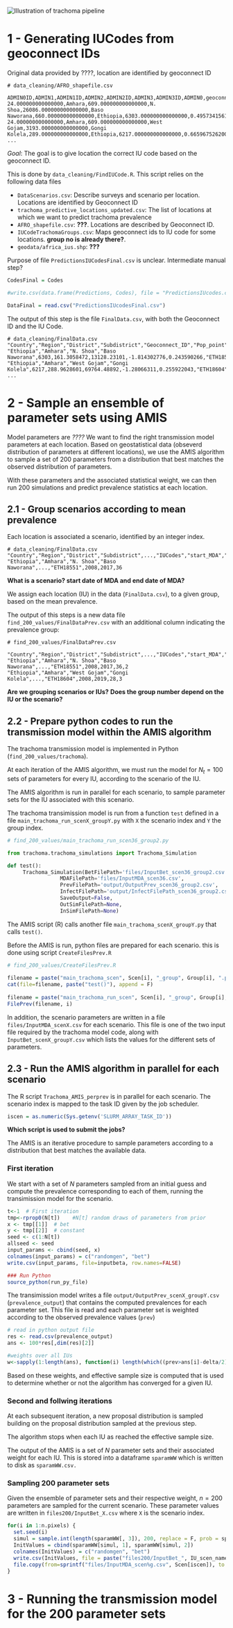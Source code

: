![Illustration of trachoma pipeline](./diagramm.png)

# 1 - Generating IUCodes from geoconnect IDs

Original data provided by ????, location are identified by geoconnect ID
```
# data_cleaning/AFRO_shapefile.csv

ADMIN0ID,ADMIN1,ADMIN1ID,ADMIN2,ADMIN2ID,ADMIN3,ADMIN3ID,ADMIN0,geoconnect,Shape_Leng,Shape_Area,long,lat
24.000000000000000,Amhara,609.000000000000000,N. Shoa,26086.000000000000000,Baso Naworana,660.000000000000000,Ethiopia,6303.000000000000000,0.495734156180000,0.006293784810000,39.378936736202200,9.710504722218760
24.000000000000000,Amhara,609.000000000000000,West Gojam,3193.000000000000000,Gongi Kolela,289.000000000000000,Ethiopia,6217.000000000000000,0.665967526200000,0.018789127440000,37.675122928922600,11.319006794396100
...
```

*Goal*: The goal is to give location the correct IU code based on the geoconnect ID.

This is done by `data_cleaning/FindIUCode.R`. This script relies on the following data files

- `DataScenarios.csv`: Describe surveys and scenario per location. Locations are identified by Geoconnect ID
- `trachoma_predictive_locations_updated.csv`: The list of locations at which we want to predict trachoma prevalence
- `AFRO_shapefile.csv`: **???**. Locations are described by Geoconnect ID.
- `IUCodeTrachomaGroups.csv`: Maps geoconnect ids to IU code for some locations. **group no is already there?**.
- `geodata/africa_ius.shp`: **???**

Purpose of file `PredictionsIUCodesFinal.csv` is unclear. Intermediate manual step?

```R
CodesFinal = Codes

#write.csv(data.frame(Predictions, Codes), file = "PredictionsIUcodes.csv", row.names = F)

DataFinal = read.csv("PredictionsIUcodesFinal.csv")
```

The output of this step is the file `FinalData.csv`, with both the Geoconnect ID and the IU Code.

```
# data_cleaning/FinalData.csv
"Country","Region","District","Subdistrict","Geoconnect_ID","Pop_point","Pop_district","Logit","Sds","IUCodes","start_MDA","last_MDA","Scenario"
"Ethiopia","Amhara","N. Shoa","Baso Naworana",6303,161.3058472,13128.23101,-1.814302776,0.243590266,"ETH18551",2008,2017,36
"Ethiopia","Amhara","West Gojam","Gongi Kolela",6217,288.9628601,69764.48892,-1.28066311,0.255922043,"ETH18604",2008,2019,28
...
```

# 2 - Sample an ensemble of parameter sets using AMIS

Model parameters are *????*
We want to find the right transmission model parameters at each location.
Based on geostatistical data (obseverd distribution of parameters at different locations), we use the AMIS algorithm to
sample a set of 200 parameters from a distribution that best matches the observed distribution of parameters.

With these parameters and the associated statistical weight, we can
then run 200 simulations and predict prevalence statistics at each
location.


## 2.1 - Group scenarios according to mean prevalence

Each location is associated a scenario, identified by an integer index.
```
# data_cleaning/FinalData.csv
"Country","Region","District","Subdistrict",...,"IUCodes","start_MDA","last_MDA","Scenario"
"Ethiopia","Amhara","N. Shoa","Baso Naworana",...,"ETH18551",2008,2017,36
```
**What is a scenario? start date of MDA and end date of MDA?**

We assign each location (IU) in the data (`FinalData.csv`), to a given group, based on the mean prevalence.

The output of this steps is a new data file `find_200_values/FinalDataPrev.csv` with an additional column indicating the prevalence group:

```
# find_200_values/FinalDataPrev.csv

"Country","Region","District","Subdistrict",...,"IUCodes","start_MDA","last_MDA","Scenario","Group"
"Ethiopia","Amhara","N. Shoa","Baso Naworana",...,"ETH18551",2008,2017,36,2
"Ethiopia","Amhara","West Gojam","Gongi Kolela",...,"ETH18604",2008,2019,28,3
```

**Are we grouping scenarios or IUs?**
**Does the group number depend on the IU or the scenario?**

## 2.2 - Prepare python codes to run the transmission model within the AMIS algorithm

The trachoma transmission model is implemented in Python (`find_200_values/trachoma`).

At each iteration of the AMIS algorithm, we must run the model for $N_t=100$ sets of parameters for every IU, according to the scenario of the IU.

The AMIS algorithm is run in parallel for each scenario, to sample parameter sets for the IU associated with this scenario.

The trachoma transimission model is run from a function `test` defined in a file `main_trachoma_run_scenX_groupY.py` with `X` the scenario index and `Y` the group index.

```python
# find_200_values/main_trachoma_run_scen36_group2.py

from trachoma.trachoma_simulations import Trachoma_Simulation

def test():
	 Trachoma_Simulation(BetFilePath='files/InputBet_scen36_group2.csv',
	 	 	 	 MDAFilePath='files/InputMDA_scen36.csv',
	 	 	 	 PrevFilePath='output/OutputPrev_scen36_group2.csv',
	 	 	 	 InfectFilePath='output/InfectFilePath_scen36_group2.csv',
	 	 	 	 SaveOutput=False,
	 	 	 	 OutSimFilePath=None,
	 	 	 	 InSimFilePath=None)
```

The AMIS script (R) calls another file `main_trachoma_scenX_groupY.py` that calls `test()`.

Before the AMIS is run, python files are prepared for each scenario. this is done using script `CreateFilesPrev.R`

```R
# find_200_values/CreateFilesPrev.R
  
filename = paste("main_trachoma_scen", Scen[i], "_group", Group[i], ".py", sep="")
cat(file=filename, paste("test()"), append = F)
  
filename = paste("main_trachoma_run_scen", Scen[i], "_group", Group[i], ".py", sep="")
FilePrev(filename, i)
```

In addition, the scenario parameters are written in a file `files/InputMDA_scenX.csv` for
each scenario.  This file is one of the two input file required by the trachoma model
code, along with `InputBet_scenX_groupY.csv` which lists the values for the different sets
of parameters.

## 2.3 - Run the AMIS algorithm in parallel for each scenario

The R script `Trachoma_AMIS_perprev` is in parallel for each scenario. The scenario index
is mapped to the task ID given by the job scheduler.

```R
iscen = as.numeric(Sys.getenv('SLURM_ARRAY_TASK_ID'))
```

**Which script is used to submit the jobs?**

The AMIS is an iterative procedure to sample parameters according to a distribution that best matches the available data.

### First iteration

We start with a set of $N$ parameters sampled from an initial guess and compute the
prevalence corresponding to each of them, running the transimission model for the scenario.

```R
t<-1  # First iteration
tmp<-rprop0(N[t])    #N[t] random draws of parameters from prior
x <- tmp[[1]]  # bet
y <- tmp[[2]]  # constant
seed <- c(1:N[t])
allseed <- seed
input_params <- cbind(seed, x)
colnames(input_params) = c("randomgen", "bet")
write.csv(input_params, file=inputbeta, row.names=FALSE)

### Run Python
source_python(run_py_file)
```

The transimission model writes a file `output/OutputPrev_scenX_groupY.csv` (`prevalence_output`) that contains the computed prevalences for each parameter set.
This file is read and each parameter set is weighted according to the observed prevalence values (`prev`)

```R
# read in python output file
res <- read.csv(prevalence_output)
ans <- 100*res[,dim(res)[2]]

#weights over all IUs
w<-sapply(1:length(ans), function(i) length(which((prev>ans[i]-delta/2) &(prev<=ans[i]+delta/2)))/length(which((ans>ans[i]-delta/2) & (ans<=ans[i]+delta/2))))
```

Based on these weights, and effective sample size is computed that is used to determine whether or not the algorithm has converged for a given IU.

### Second and follwing iterations

At each subsequent iteration, a new proposal distribution is sampled building on the proposal distribution sampled at the previous step.

The algorithm stops when each IU as reached the effective sample size.

The output of the AMIS is a set of $N$ parameter sets and their associated weight for each IU. This is stored into a dataframe `sparamWW` which is written to disk
as `sparamWW.csv.`

### Sampling 200 parameter sets

Given the ensemble of parameter sets and their respective weight, $n=200$ parameters are sampled for the current scenario.
These parameter values are written in `files200/InputBet_X.csv` where `X` is the scenario index.

```R
for(i in 1:n.pixels) {
  set.seed(i)
  simul = sample.int(length(sparamWW[, 3]), 200, replace = F, prob = sparamWW[, i+4])
  InitValues = cbind(sparamWW[simul, 1], sparamWW[simul, 2])
  colnames(InitValues) = c("randomgen", "bet")
  write.csv(InitValues, file = paste("files200/InputBet_", IU_scen_name[i], ".csv", sep=""), row.names = F)
  file.copy(from=sprintf("files/InputMDA_scen%g.csv", Scen[iscen]), to = paste("files200/InputMDA_", IU_scen_name[i], ".csv", sep=""))
}
```

# 3 - Running the transmission model for the 200 parameter sets
